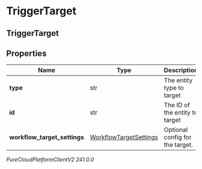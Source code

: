 # TriggerTarget

## TriggerTarget

## Properties

|Name | Type | Description | Notes|
|------------ | ------------- | ------------- | -------------|
| **type** | str | The entity type to target | [optional] |
| **id** | str | The ID of the entity to target | [optional] |
| **workflow_target_settings** | [WorkflowTargetSettings](WorkflowTargetSettings) | Optional config for the target. | [optional] |



_PureCloudPlatformClientV2 241.0.0_
